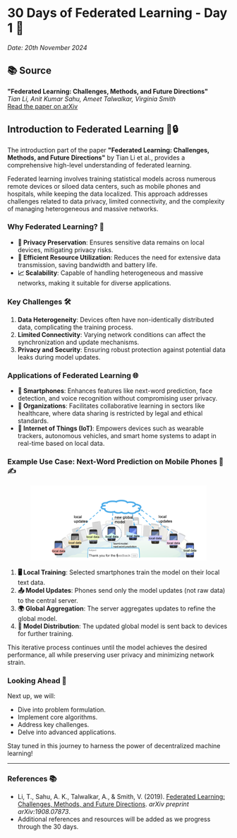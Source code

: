 # 30 Days of Federated Learning - Day 1 🎉 

*Date: 20th November 2024*

## 📚 Source
**"Federated Learning: Challenges, Methods, and Future Directions"**  
*Tian Li, Anit Kumar Sahu, Ameet Talwalkar, Virginia Smith*  
[Read the paper on arXiv](https://arxiv.org/pdf/1908.07873) 

## Introduction to Federated Learning 🤖🔒

The introduction part of the paper **"Federated Learning: Challenges, Methods, and Future Directions"** by Tian Li et al., provides a comprehensive high-level understanding of federated learning.

Federated learning involves training statistical models across numerous remote devices or siloed data centers, such as mobile phones and hospitals, while keeping the data localized. This approach addresses challenges related to data privacy, limited connectivity, and the complexity of managing heterogeneous and massive networks.


### **Why Federated Learning?** 🌟

- **🔐 Privacy Preservation**: Ensures sensitive data remains on local devices, mitigating privacy risks.
- **📶 Efficient Resource Utilization**: Reduces the need for extensive data transmission, saving bandwidth and battery life.
- **📈 Scalability**: Capable of handling heterogeneous and massive networks, making it suitable for diverse applications.

### **Key Challenges** 🛠️

1. **Data Heterogeneity**: Devices often have non-identically distributed data, complicating the training process.
2. **Limited Connectivity**: Varying network conditions can affect the synchronization and update mechanisms.
3. **Privacy and Security**: Ensuring robust protection against potential data leaks during model updates.

### **Applications of Federated Learning** 🌐

- **📱 Smartphones**: Enhances features like next-word prediction, face detection, and voice recognition without compromising user privacy.
- **🏥 Organizations**: Facilitates collaborative learning in sectors like healthcare, where data sharing is restricted by legal and ethical standards.
- **🚗 Internet of Things (IoT)**: Empowers devices such as wearable trackers, autonomous vehicles, and smart home systems to adapt in real-time based on local data.

### **Example Use Case: Next-Word Prediction on Mobile Phones** 📲✍️

<p align="center">
  <img src="../../assets/FL_1.png" alt="Federated Learning Diagram" width="400">
</p>

1. **🖥️ Local Training**: Selected smartphones train the model on their local text data.
2. **📤 Model Updates**: Phones send only the model updates (not raw data) to the central server.
3. **🌍 Global Aggregation**: The server aggregates updates to refine the global model.
4. **🔄 Model Distribution**: The updated global model is sent back to devices for further training.

This iterative process continues until the model achieves the desired performance, all while preserving user privacy and minimizing network strain.

### **Looking Ahead** 🚀

Next up, we will:

- Dive into problem formulation.
- Implement core algorithms.
- Address key challenges.
- Delve into advanced applications.

Stay tuned in this journey to harness the power of decentralized machine learning!

---

### **References** 📚

- Li, T., Sahu, A. K., Talwalkar, A., & Smith, V. (2019). [Federated Learning: Challenges, Methods, and Future Directions](https://arxiv.org/pdf/1908.07873). *arXiv preprint arXiv:1908.07873*.
- Additional references and resources will be added as we progress through the 30 days.

